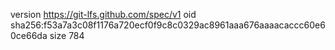 version https://git-lfs.github.com/spec/v1
oid sha256:f53a7a3c08f1176a720ecf0f9c8c0329ac8961aaa676aaaacaccc60e60ce66da
size 784

